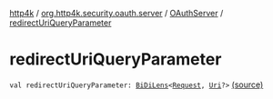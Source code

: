 [http4k](../../index.md) / [org.http4k.security.oauth.server](../index.md) / [OAuthServer](index.md) / [redirectUriQueryParameter](./redirect-uri-query-parameter.md)

# redirectUriQueryParameter

`val redirectUriQueryParameter: `[`BiDiLens`](../../org.http4k.lens/-bi-di-lens/index.md)`<`[`Request`](../../org.http4k.core/-request/index.md)`, `[`Uri`](../../org.http4k.core/-uri/index.md)`?>` [(source)](https://github.com/http4k/http4k/blob/master/http4k-security-oauth/src/main/kotlin/org/http4k/security/oauth/server/OAuthServer.kt#L101)